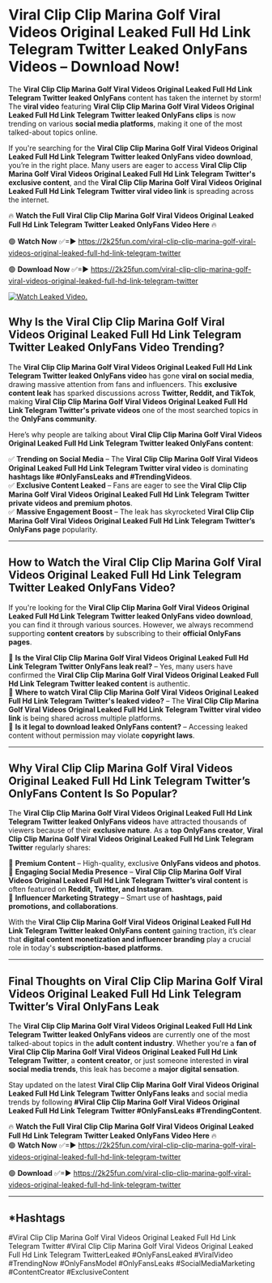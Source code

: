 # Viral Clip Clip Marina Golf Viral Videos Original Leaked Full Hd Link Telegram Twitter Leaked OnlyFans Videos – Download Now!

The **Viral Clip Clip Marina Golf Viral Videos Original Leaked Full Hd Link Telegram Twitter leaked OnlyFans** content has taken the internet by storm! The **viral video** featuring **Viral Clip Clip Marina Golf Viral Videos Original Leaked Full Hd Link Telegram Twitter leaked OnlyFans clips** is now trending on various **social media platforms**, making it one of the most talked-about topics online.  

If you're searching for the **Viral Clip Clip Marina Golf Viral Videos Original Leaked Full Hd Link Telegram Twitter leaked OnlyFans video download**, you’re in the right place. Many users are eager to access **Viral Clip Clip Marina Golf Viral Videos Original Leaked Full Hd Link Telegram Twitter's exclusive content**, and the **Viral Clip Clip Marina Golf Viral Videos Original Leaked Full Hd Link Telegram Twitter viral video link** is spreading across the internet.  

🔥 **Watch the Full Viral Clip Clip Marina Golf Viral Videos Original Leaked Full Hd Link Telegram Twitter Leaked OnlyFans Video Here** 🔥  

🟢 **Watch Now** ✅=► https://2k25fun.com/viral-clip-clip-marina-golf-viral-videos-original-leaked-full-hd-link-telegram-twitter

🟢 **Download Now** ✅=► https://2k25fun.com/viral-clip-clip-marina-golf-viral-videos-original-leaked-full-hd-link-telegram-twitter

[![Watch Leaked Video.](https://miro.medium.com/v2/resize:fit:828/format:webp/1*cilzJN44JGOrTw9NJCrNHA.gif "Watch Leaked Video")](https://2k25fun.com/viral-clip-clip-marina-golf-viral-videos-original-leaked-full-hd-link-telegram-twitter)

## **Why Is the Viral Clip Clip Marina Golf Viral Videos Original Leaked Full Hd Link Telegram Twitter Leaked OnlyFans Video Trending?**  

The **Viral Clip Clip Marina Golf Viral Videos Original Leaked Full Hd Link Telegram Twitter leaked OnlyFans video** has gone **viral on social media**, drawing massive attention from fans and influencers. This **exclusive content leak** has sparked discussions across **Twitter, Reddit, and TikTok**, making **Viral Clip Clip Marina Golf Viral Videos Original Leaked Full Hd Link Telegram Twitter's private videos** one of the most searched topics in the **OnlyFans community**.  

Here’s why people are talking about **Viral Clip Clip Marina Golf Viral Videos Original Leaked Full Hd Link Telegram Twitter leaked OnlyFans content**:  

✅ **Trending on Social Media** – The **Viral Clip Clip Marina Golf Viral Videos Original Leaked Full Hd Link Telegram Twitter viral video** is dominating **hashtags like #OnlyFansLeaks and #TrendingVideos**.  
✅ **Exclusive Content Leaked** – Fans are eager to see the **Viral Clip Clip Marina Golf Viral Videos Original Leaked Full Hd Link Telegram Twitter private videos and premium photos**.  
✅ **Massive Engagement Boost** – The leak has skyrocketed **Viral Clip Clip Marina Golf Viral Videos Original Leaked Full Hd Link Telegram Twitter’s OnlyFans page** popularity.  

---

## **How to Watch the Viral Clip Clip Marina Golf Viral Videos Original Leaked Full Hd Link Telegram Twitter Leaked OnlyFans Video?**  

If you're looking for the **Viral Clip Clip Marina Golf Viral Videos Original Leaked Full Hd Link Telegram Twitter leaked OnlyFans video download**, you can find it through various sources. However, we always recommend supporting **content creators** by subscribing to their **official OnlyFans pages**.  

🔹 **Is the Viral Clip Clip Marina Golf Viral Videos Original Leaked Full Hd Link Telegram Twitter OnlyFans leak real?** – Yes, many users have confirmed the **Viral Clip Clip Marina Golf Viral Videos Original Leaked Full Hd Link Telegram Twitter leaked content** is authentic.  
🔹 **Where to watch Viral Clip Clip Marina Golf Viral Videos Original Leaked Full Hd Link Telegram Twitter's leaked video?** – The **Viral Clip Clip Marina Golf Viral Videos Original Leaked Full Hd Link Telegram Twitter viral video link** is being shared across multiple platforms.  
🔹 **Is it legal to download leaked OnlyFans content?** – Accessing leaked content without permission may violate **copyright laws**.  

---

## **Why Viral Clip Clip Marina Golf Viral Videos Original Leaked Full Hd Link Telegram Twitter’s OnlyFans Content Is So Popular?**  

The **Viral Clip Clip Marina Golf Viral Videos Original Leaked Full Hd Link Telegram Twitter leaked OnlyFans videos** have attracted thousands of viewers because of their **exclusive nature**. As a **top OnlyFans creator**, **Viral Clip Clip Marina Golf Viral Videos Original Leaked Full Hd Link Telegram Twitter** regularly shares:  

📌 **Premium Content** – High-quality, exclusive **OnlyFans videos and photos**.  
📌 **Engaging Social Media Presence** – **Viral Clip Clip Marina Golf Viral Videos Original Leaked Full Hd Link Telegram Twitter’s viral content** is often featured on **Reddit, Twitter, and Instagram**.  
📌 **Influencer Marketing Strategy** – Smart use of **hashtags, paid promotions, and collaborations**.  

With the **Viral Clip Clip Marina Golf Viral Videos Original Leaked Full Hd Link Telegram Twitter leaked OnlyFans content** gaining traction, it’s clear that **digital content monetization and influencer branding** play a crucial role in today's **subscription-based platforms**.  

---

## **Final Thoughts on Viral Clip Clip Marina Golf Viral Videos Original Leaked Full Hd Link Telegram Twitter’s Viral OnlyFans Leak**  

The **Viral Clip Clip Marina Golf Viral Videos Original Leaked Full Hd Link Telegram Twitter leaked OnlyFans videos** are currently one of the most talked-about topics in the **adult content industry**. Whether you're a **fan of Viral Clip Clip Marina Golf Viral Videos Original Leaked Full Hd Link Telegram Twitter**, a **content creator**, or just someone interested in **viral social media trends**, this leak has become a **major digital sensation**.  

Stay updated on the latest **Viral Clip Clip Marina Golf Viral Videos Original Leaked Full Hd Link Telegram Twitter OnlyFans leaks** and social media trends by following **#Viral Clip Clip Marina Golf Viral Videos Original Leaked Full Hd Link Telegram Twitter #OnlyFansLeaks #TrendingContent**.  

🔥 **Watch the Full Viral Clip Clip Marina Golf Viral Videos Original Leaked Full Hd Link Telegram Twitter Leaked OnlyFans Video Here** 🔥  
🟢 **Watch Now** ✅=► https://2k25fun.com/viral-clip-clip-marina-golf-viral-videos-original-leaked-full-hd-link-telegram-twitter

🟢 **Download** ✅=► https://2k25fun.com/viral-clip-clip-marina-golf-viral-videos-original-leaked-full-hd-link-telegram-twitter

---

## *Hashtags
#Viral Clip Clip Marina Golf Viral Videos Original Leaked Full Hd Link Telegram Twitter #Viral Clip Clip Marina Golf Viral Videos Original Leaked Full Hd Link Telegram TwitterLeaked #OnlyFansLeaked #ViralVideo #TrendingNow #OnlyFansModel #OnlyFansLeaks #SocialMediaMarketing #ContentCreator #ExclusiveContent  